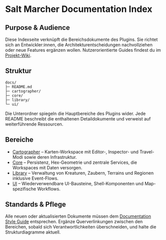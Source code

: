 # Salt Marcher Documentation Index

## Purpose & Audience
Diese Indexseite verknüpft die Bereichsdokumente des Plugins. Sie richtet sich an Entwickler:innen, die Architekturentscheidungen
nachvollziehen oder neue Features ergänzen wollen. Nutzerorientierte Guides findest du im [Projekt-Wiki](../../wiki/README.md).

## Struktur
```
docs/
├─ README.md
├─ cartographer/
├─ core/
├─ library/
└─ ui/
```
Die Unterordner spiegeln die Hauptbereiche des Plugins wider. Jede README beschreibt die enthaltenen Detaildokumente und verweist
auf weiterführende Ressourcen.

## Bereiche
- [Cartographer](cartographer/README.md) – Karten-Workspace mit Editor-, Inspector- und Travel-Modi sowie deren Infrastruktur.
- [Core](core/README.md) – Persistenz, Hex-Geometrie und zentrale Services, die Workspaces mit Daten versorgen.
- [Library](library/README.md) – Verwaltung von Kreaturen, Zaubern, Terrains und Regionen inklusive Event-Flows.
- [UI](ui/README.md) – Wiederverwendbare UI-Bausteine, Shell-Komponenten und Map-spezifische Workflows.

## Standards & Pflege
Alle neuen oder aktualisierten Dokumente müssen dem [Documentation Style Guide](../../docs/style-guide.md) entsprechen. Ergänze
Querverlinkungen zwischen den Bereichen, sobald sich Verantwortlichkeiten überschneiden, und halte die Strukturdiagramme aktuell.
